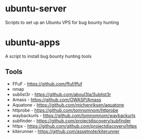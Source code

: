 # ubuntu-server

Scripts to set up an Ubuntu VPS for bug bounty hunting

# ubuntu-apps

A script to install bug bounty hunting tools 
 
## Tools

- FFuF - https://github.com/ffuf/ffuf
- nmap
- sublist3r - https://github.com/aboul3la/Sublist3r
- Amass - https://github.com/OWASP/Amass
- Aquatone - https://github.com/michenriksen/aquatone
- httprobe - https://github.com/tomnomnom/httprobe
- waybackurls - https://github.com/tomnomnom/waybackurls
- subfinder - https://github.com/projectdiscovery/subfinder
- httpx - https://github.com/github.com/projectdiscovery/httpx
- kiterunner - https://github.com/assetnote/kiterunner
